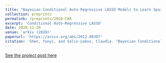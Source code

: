```yaml
---
title: "Bayesian Conditional Auto-Regressive LASSO Models to Learn Sparse Networks with Predictors"
collection: preprints
permalink: /preprints/2020-CAR
excerpt: 'Conditional Auto-Regressive LASSO'
date: 2020-12-20
venue: 'arXiv (2020)'
paperurl: 'https://arxiv.org/abs/2012.08397'
citation: 'Shen, Yunyi, and Solis-Lemus, Claudia. "Bayesian Conditional Auto-Regressive LASSO Models to Learn Sparse Networks with Predictors." arXiv (2020).'
---
```


[See the project post here](https://yunyishen.ml/research/2020-Microbe)

